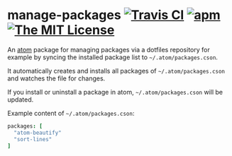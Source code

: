 # manage-packages [![Travis CI](https://img.shields.io/travis/Gerschtli/manage-packages.svg?style=flat-square)](https://travis-ci.org/Gerschtli/manage-packages) [![apm](https://img.shields.io/apm/v/manage-packages.svg?style=flat-square)](https://atom.io/packages/manage-packages) [![The MIT License](https://img.shields.io/badge/license-MIT-orange.svg?style=flat-square)](http://opensource.org/licenses/MIT)

An [atom](https://atom.io/) package for managing packages via a dotfiles repository for example by syncing the installed package list to `~/.atom/packages.cson`.

It automatically creates and installs all packages of `~/.atom/packages.cson` and watches the file for changes.

If you install or uninstall a package in atom, `~/.atom/packages.cson` will be updated.

Example content of `~/.atom/packages.cson`:

```cson
packages: [
  "atom-beautify"
  "sort-lines"
]
```
